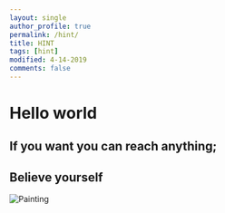 ```yaml
---
layout: single
author_profile: true
permalink: /hint/
title: HINT
tags: [hint]
modified: 4-14-2019
comments: false
---
```



#  Hello world


## If you want you can reach anything; 




## Believe yourself


![Painting](/assets/images/3.jpg)


<!-- <iframe width="1691" height="680" src="https://www.youtube.com/embed/LOTtWzX3Wp4" title="The STRANGE Reason He's The World's Best Climber" frameborder="0" allow="accelerometer; autoplay; clipboard-write; encrypted-media; gyroscope; picture-in-picture" allowfullscreen></iframe> -->


